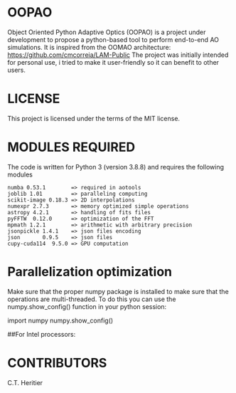 # OOPAO
Object Oriented Python Adaptive Optics (OOPAO) is a project under development to propose a python-based tool to perform end-to-end AO simulations. 
It is inspired from the OOMAO architecture: https://github.com/cmcorreia/LAM-Public
The project was initially intended for personal use, i tried to make it user-friendly so it can benefit to other users. 

# LICENSE
This project is licensed under the terms of the MIT license.

# MODULES REQUIRED
The code is written for Python 3 (version 3.8.8) and requires the following modules

    numba 0.53.1        => required in aotools
    joblib 1.01         => paralleling computing
    scikit-image 0.18.3 => 2D interpolations
    numexpr 2.7.3       => memory optimized simple operations
    astropy 4.2.1       => handling of fits files
    pyFFTW  0.12.0      => optimization of the FFT  
    mpmath 1.2.1        => arithmetic with arbitrary precision
    jsonpickle 1.4.1    => json files encoding
    json       0.9.5    => json files
    cupy-cuda114  9.5.0 => GPU computation

# Parallelization optimization

Make sure that the proper numpy package is installed to make sure that the operations are multi-threaded. 
To do this you can use the numpy.show_config() function in your python session: 

import numpy
numpy.show_config()


##For Intel processors: 

    
# CONTRIBUTORS
C.T. Heritier
